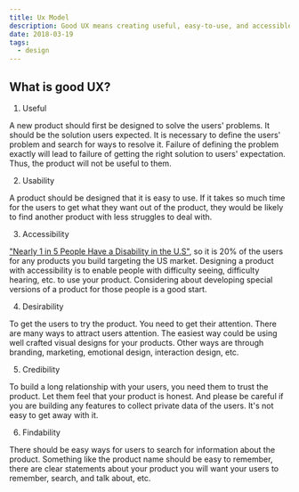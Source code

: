 ```yaml
---
title: Ux Model
description: Good UX means creating useful, easy-to-use, and accessible products that attract users, build trust, and make information easy to find, ensuring a satisfying experience for all users.
date: 2018-03-19
tags:
  - design
---
```


## What is good UX?

1. Useful

A new product should first be designed to solve the users' problems. It should be the solution users expected. It is necessary to define the users' problem and search for ways to resolve it. Failure of defining the problem exactly will lead to failure of getting the right solution to users' expectation. Thus, the product will not be useful to them.

2. Usability

A product should be designed that it is easy to use. If it takes so much time for the users to get what they want out of the product, they would be likely to find another product with less struggles to deal with.

3. Accessibility

["Nearly 1 in 5 People Have a Disability in the U.S"](https://www.census.gov/newsroom/releases/archives/miscellaneous/cb12-134.html), so it is 20% of the users for any products you build targeting the US market. Designing a product with accessibility is to enable people with difficulty seeing, difficulty hearing, etc. to use your product. Considering about developing special versions of a product for those people is a good start.

4. Desirability

To get the users to try the product. You need to get their attention. There are many ways to attract users attention. The easiest way could be using well crafted visual designs for your products. Other ways are through branding, marketing, emotional design, interaction design, etc.

5. Credibility

To build a long relationship with your users, you need them to trust the product. Let them feel that your product is honest. And please be careful if you are building any features to collect private data of the users. It's not easy to get away with it.

6. Findability

There should be easy ways for users to search for information about the product. Something like the product name should be easy to remember, there are clear statements about your product you will want your users to remember, search, and talk about, etc.

